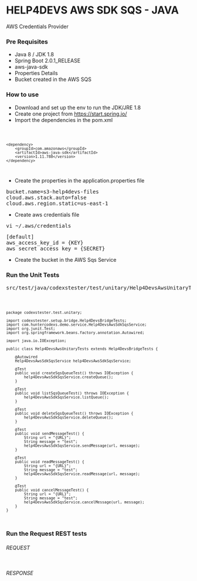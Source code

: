 # HELP4DEVS AWS SDK SQS - JAVA
AWS Credentials Provider

### Pre Requisites

- Java 8 / JDK 1.8
- Spring Boot 2.0.1_RELEASE
- aws-java-sdk
- Properties Details
- Bucket created in the AWS SQS

### How to use

- Download and set up the env to run the JDK/JRE 1.8
- Create one project from https://start.spring.io/
- Import the dependencies in the pom.xml

<code>

    <dependency>
        <groupId>com.amazonaws</groupId>
        <artifactId>aws-java-sdk</artifactId>
        <version>1.11.788</version>
    </dependency>

</code>

- Create the properties in the application.properties file

<pre>
bucket.name=s3-help4devs-files
cloud.aws.stack.auto=false
cloud.aws.region.static=us-east-1
</pre>

- Create aws credentials file

<pre>
vi ~/.aws/credentials
</pre>

<pre>
[default]
aws_access_key_id = {KEY}
aws_secret_access_key = {SECRET}
</pre>

- Create the bucket in the AWS Sqs Service

### Run the Unit Tests

<pre>
src/test/java/codexstester/test/unitary/Help4DevsAwsUnitaryTests.java
</pre>

<code>

    package codexstester.test.unitary;
    
    import codexstester.setup.bridge.Help4DevsBridgeTests;
    import com.huntercodexs.demo.service.Help4DevsAwsSdkSqsService;
    import org.junit.Test;
    import org.springframework.beans.factory.annotation.Autowired;
    
    import java.io.IOException;
    
    public class Help4DevsAwsUnitaryTests extends Help4DevsBridgeTests {
    
        @Autowired
        Help4DevsAwsSdkSqsService help4DevsAwsSdkSqsService;
    
        @Test
        public void createSqsQueueTest() throws IOException {
            help4DevsAwsSdkSqsService.createQueue();
        }
    
        @Test
        public void listSqsQueueTest() throws IOException {
            help4DevsAwsSdkSqsService.listQueue();
        }
    
        @Test
        public void deleteSqsQueueTest() throws IOException {
            help4DevsAwsSdkSqsService.deleteQueue();
        }
    
        @Test
        public void sendMessageTest() {
            String url = "{URL}";
            String message = "test";
            help4DevsAwsSdkSqsService.sendMessage(url, message);
        }
    
        @Test
        public void readMessageTest() {
            String url = "{URL}";
            String message = "test";
            help4DevsAwsSdkSqsService.readMessage(url, message);
        }
    
        @Test
        public void cancelMessageTest() {
            String url = "{URL}";
            String message = "test";
            help4DevsAwsSdkSqsService.cancelMessage(url, message);
        }
    }

</code>

### Run the Request REST tests

###### REQUEST

<pre>
</pre>

###### RESPONSE

<pre>
</pre>


